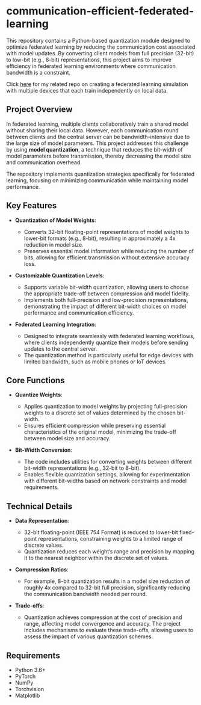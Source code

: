 # communication-efficient-federated-learning

This repository contains a Python-based quantization module designed to optimize federated learning by reducing the communication cost associated with model updates. By converting client models from full precision (32-bit) to low-bit (e.g., 8-bit) representations, this project aims to improve efficiency in federated learning environments where communication bandwidth is a constraint.

Click [here](https://github.com/justinliu23/federated-learning-simulation) for my related repo on creating a federated learning simulation with multiple devices that each train independently on local data.

## Project Overview

In federated learning, multiple clients collaboratively train a shared model without sharing their local data. However, each communication round between clients and the central server can be bandwidth-intensive due to the large size of model parameters. This project addresses this challenge by using **model quantization**, a technique that reduces the bit-width of model parameters before transmission, thereby decreasing the model size and communication overhead.

The repository implements quantization strategies specifically for federated learning, focusing on minimizing communication while maintaining model performance.

## Key Features

- **Quantization of Model Weights**:
  - Converts 32-bit floating-point representations of model weights to lower-bit formats (e.g., 8-bit), resulting in approximately a 4x reduction in model size.
  - Preserves essential model information while reducing the number of bits, allowing for efficient transmission without extensive accuracy loss.
  
- **Customizable Quantization Levels**:
  - Supports variable bit-width quantization, allowing users to choose the appropriate trade-off between compression and model fidelity.
  - Implements both full-precision and low-precision representations, demonstrating the impact of different bit-width choices on model performance and communication efficiency.

- **Federated Learning Integration**:
  - Designed to integrate seamlessly with federated learning workflows, where clients independently quantize their models before sending updates to the central server.
  - The quantization method is particularly useful for edge devices with limited bandwidth, such as mobile phones or IoT devices.

## Core Functions

- **Quantize Weights**:
  - Applies quantization to model weights by projecting full-precision weights to a discrete set of values determined by the chosen bit-width.
  - Ensures efficient compression while preserving essential characteristics of the original model, minimizing the trade-off between model size and accuracy.

- **Bit-Width Conversion**:
  - The code includes utilities for converting weights between different bit-width representations (e.g., 32-bit to 8-bit).
  - Enables flexible quantization settings, allowing for experimentation with different bit-widths based on network constraints and model requirements.

## Technical Details

- **Data Representation**:
  - 32-bit floating-point (IEEE 754 Format) is reduced to lower-bit fixed-point representations, constraining weights to a limited range of discrete values.
  - Quantization reduces each weight’s range and precision by mapping it to the nearest neighbor within the discrete set of values.

- **Compression Ratios**:
  - For example, 8-bit quantization results in a model size reduction of roughly 4x compared to 32-bit full precision, significantly reducing the communication bandwidth needed per round.

- **Trade-offs**:
  - Quantization achieves compression at the cost of precision and range, affecting model convergence and accuracy. The project includes mechanisms to evaluate these trade-offs, allowing users to assess the impact of various quantization schemes.

## Requirements

- Python 3.6+
- PyTorch
- NumPy
- Torchvision
- Matplotlib
